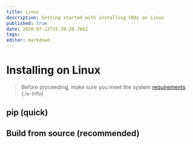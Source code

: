 ```yaml
---
title: Linux
description: Getting started with installing CRAL on Linux
published: true
date: 2020-07-12T15:39:20.766Z
tags: 
editor: markdown
---
```


# Installing on Linux 

> Before proceeding, make sure you meet the system [requirements](/test).
{.is-info}

## pip (quick)

## Build from source (recommended)